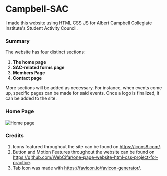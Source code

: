 # Campbell-SAC
I made this website using HTML CSS JS for Albert Campbell Collegiate Institute's Student Activity Council.

### Summary
The website has four distinct sections:
1. **The home page**
2. **SAC-related forms page**
3. **Members Page**
4. **Contact page**

More sections will be added as necessary. For instance, when events come up, specific pages can be made for said events.
Once a logo is finalized, it can be added to the site.

### Home Page
![Home page](https://cdn.discordapp.com/attachments/928022919337103393/1006348254704844880/unknown.png)

### Credits
1. Icons featured throughout the site can be found on <https://icons8.com/>.  
2. Button and Motion Features throughout the website can be found on <https://github.com/WebCifar/one-page-website-html-css-project-for-practice>.
3. Tab Icon was made with <https://favicon.io/favicon-generator/>.
